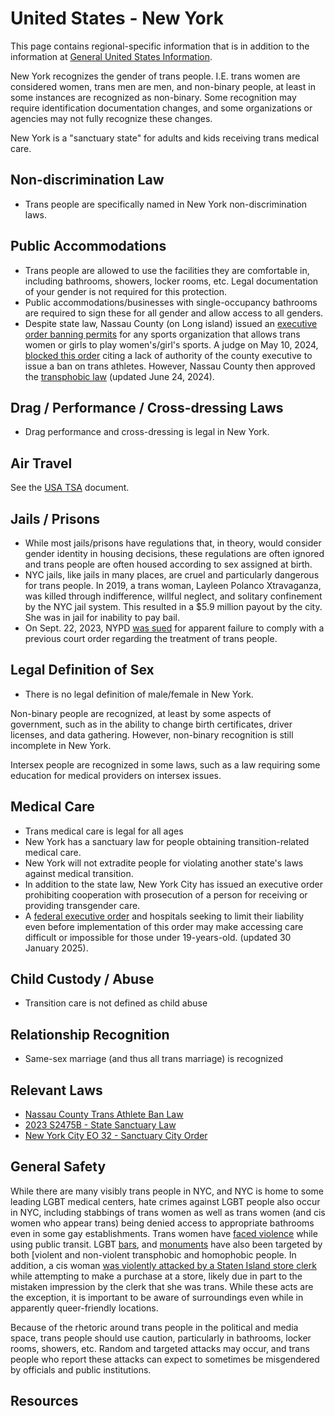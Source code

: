 # United States - New York

This page contains regional-specific information that is in addition to
the information at [General United States
Information](notes/usa-general.md).

New York recognizes the gender of trans people. I.E. trans women are
considered women, trans men are men, and non-binary people, at least in
some instances are recognized as non-binary.  Some recognition may
require identification documentation changes, and some organizations or
agencies may not fully recognize these changes.

New York is a "sanctuary state" for adults and kids receiving trans
medical care.

## Non-discrimination Law

 * Trans people are specifically named in New York non-discrimination laws.

## Public Accommodations

 * Trans people are allowed to use the facilities they are comfortable
   in, including bathrooms, showers, locker rooms, etc.  Legal
   documentation of your gender is not required for this protection.
 * Public accommodations/businesses with single-occupancy bathrooms are
   required to sign these for all gender and allow access to all
   genders.
 * Despite state law, Nassau County (on Long island) issued an
   [executive order banning
   permits](https://www.nytimes.com/2024/02/22/nyregion/nassau-county-trans-ban.html)
   for any sports organization that allows trans women or girls to play
   women's/girl's sports. A judge on May 10, 2024, [blocked this
   order](https://www.nyclu.org/uploads/2024/03/Long-Island-Roller-Rebels-v-Blakeman-NYSCEF-44-Decision-and-Order.pdf)
   citing a lack of authority of the county executive to issue a ban on
   trans athletes. However, Nassau County then approved the [transphobic
   law](https://www.nassaucountyny.gov/AgendaCenter/ViewFile/Item/3159?fileID=244145)
   (updated June 24, 2024).

## Drag / Performance / Cross-dressing Laws

 * Drag performance and cross-dressing is legal in New York.

## Air Travel

See the [USA TSA](notes/tsa.md) document.

## Jails / Prisons

 * While most jails/prisons have regulations that, in theory, would
   consider gender identity in housing decisions, these regulations are
   often ignored and trans people are often housed according to sex
   assigned at birth.
 * NYC jails, like jails in many places, are cruel and particularly
   dangerous for trans people. In 2019, a trans woman, Layleen Polanco
   Xtravaganza, was killed through indifference, willful neglect, and solitary
   confinement by the NYC jail system. This resulted in a $5.9
   million payout by the city. She was in jail for inability to pay
   bail.
 * On Sept. 22, 2023, NYPD [was
   sued](https://www.usatoday.com/story/news/nation/2023/09/22/new-york-civil-liberties-union-sue-nypd-for-records-on-transgender-police-training/70934447007/)
   for apparent failure to comply with a previous court order regarding
   the treatment of trans people.

## Legal Definition of Sex

 * There is no legal definition of male/female in New York.

Non-binary people are recognized, at least by some aspects of
government, such as in the ability to change birth certificates,
driver licenses, and data gathering. However, non-binary recognition is
still incomplete in New York.

Intersex people are recognized in some laws, such as a law requiring
some education for medical providers on intersex issues.

## Medical Care

 * Trans medical care is legal for all ages
 * New York has a sanctuary law for people obtaining transition-related
   medical care.
 * New York will not extradite people for violating another state's laws
   against medical transition.
 * In addition to the state law, New York City has issued an executive
   order prohibiting cooperation with prosecution of a person for
   receiving or providing transgender care.
 * A [federal executive
   order](https://www.whitehouse.gov/presidential-actions/2025/01/protecting-children-from-chemical-and-surgical-mutilation/)
   and hospitals seeking to limit their liability even before
   implementation of this order may make accessing care difficult or
   impossible for those under 19-years-old. (updated 30 January 2025).

## Child Custody / Abuse

 * Transition care is not defined as child abuse
 
## Relationship Recognition

 * Same-sex marriage (and thus all trans marriage) is recognized

## Relevant Laws

 * [Nassau County Trans Athlete Ban
   Law](https://www.nassaucountyny.gov/AgendaCenter/ViewFile/Item/3159?fileID=244145)
 * [2023 S2475B - State Sanctuary Law](https://legislation.nysenate.gov/pdf/bills/2023/S2475B)
 * [New York City EO 32 - Sanctuary City Order](https://www.nyc.gov/office-of-the-mayor/news/32-002/executive-order-32)

## General Safety

While there are many visibly trans people in NYC, and NYC is home to
some leading LGBT medical centers, hate crimes against LGBT people also
occur in NYC, including stabbings of trans women as well as trans women (and
cis women who appear trans) being denied access to appropriate bathrooms
even in some gay establishments.  Trans women have [faced
violence](https://www.metroweekly.com/2023/09/subway-assailant-charged-with-hate-crimes-for-anti-trans-attack/)
while using public transit. LGBT
[bars](https://www.nbcnews.com/nbc-out/out-news/new-york-city-lgbtq-bar-set-ablaze-arson-attack-rcna23209),
and
[monuments](https://gaycitynews.com/vandals-attack-flags-stonewall-national-monument/)
have also been targeted by both [violent and non-violent transphobic
and homophobic people.  In addition, a cis woman [was
violently attacked by a Staten Island store clerk](https://www.nydailynews.com/2023/10/09/woman-buying-pot-from-nyc-deli-maced-dragged-by-hair-kicked-in-head-by-cashier-who-mistook-her-for-trans/)
while attempting to make a purchase at a store, likely due in part to the mistaken
impression by the clerk that she was trans. While these acts are the exception, it
is important to be aware of surroundings even while in apparently
queer-friendly locations.

Because of the rhetoric around trans people in the political and media
space, trans people should use caution, particularly in bathrooms,
locker rooms, showers, etc.  Random and targeted attacks may occur, and
trans people who report these attacks can expect to sometimes be misgendered
by officials and public institutions.

## Resources

